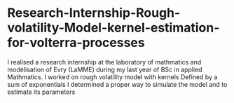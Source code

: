 # Research-Internship-Rough-volatility-Model-kernel-estimation-for-volterra-processes
I realised a research internship at the laboratory of mathmatics and modélisation of Evry (LaMME) during my last year of BSc in applied Mathmatics. I worked on rough volatility model with kernels Defined by a sum of exponentials I determined a proper way to simulate the model and to estimate its parameters
